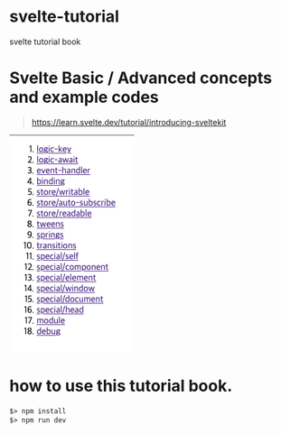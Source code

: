 # svelte-tutorial

svelte tutorial book

# Svelte Basic / Advanced concepts and example codes

> https://learn.svelte.dev/tutorial/introducing-sveltekit

![table-of-contents](/static/table_of_contents.png)

# how to use this tutorial book.

```
$> npm install
$> npm run dev
```
